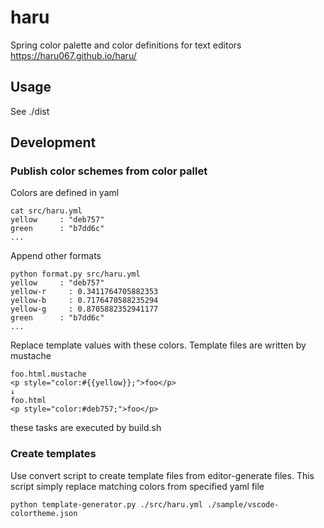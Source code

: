 # haru
Spring color palette and color definitions for text editors  
https://haru067.github.io/haru/

## Usage
See ./dist

## Development

### Publish color schemes from color pallet
Colors are defined in yaml
```
cat src/haru.yml
yellow     : "deb757"
green      : "b7dd6c"
...
```

Append other formats
```
python format.py src/haru.yml
yellow     : "deb757"
yellow-r     : 0.3411764705882353
yellow-b     : 0.7176470588235294
yellow-g     : 0.8705882352941177
green      : "b7dd6c"
...
```

Replace template values with these colors. Template files are written by mustache
```
foo.html.mustache
<p style="color:#{{yellow}};">foo</p>
↓
foo.html
<p style="color:#deb757;">foo</p>
```

these tasks are executed by build.sh

### Create templates
Use convert script to create template files from editor-generate files.
This script simply replace matching colors from specified yaml file
```
python template-generator.py ./src/haru.yml ./sample/vscode-colortheme.json
```
